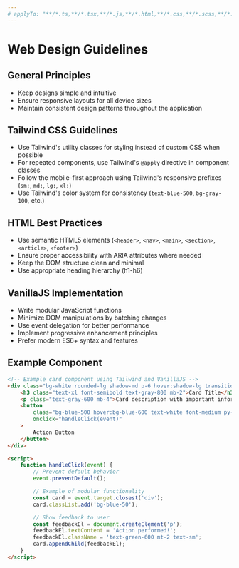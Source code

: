 ```yaml
---
# applyTo: "**/*.ts,**/*.tsx,**/*.js,**/*.html,**/*.css,**/*.scss,**/*.vue"
---
```

# Web Design Guidelines

## General Principles

* Keep designs simple and intuitive
* Ensure responsive layouts for all device sizes
* Maintain consistent design patterns throughout the application

## Tailwind CSS Guidelines

* Use Tailwind's utility classes for styling instead of custom CSS when possible
* For repeated components, use Tailwind's `@apply` directive in component classes
* Follow the mobile-first approach using Tailwind's responsive prefixes (`sm:`, `md:`, `lg:`, `xl:`)
* Use Tailwind's color system for consistency (`text-blue-500`, `bg-gray-100`, etc.)

## HTML Best Practices

* Use semantic HTML5 elements (`<header>`, `<nav>`, `<main>`, `<section>`, `<article>`, `<footer>`)
* Ensure proper accessibility with ARIA attributes where needed
* Keep the DOM structure clean and minimal
* Use appropriate heading hierarchy (h1-h6)

## VanillaJS Implementation

* Write modular JavaScript functions
* Minimize DOM manipulations by batching changes
* Use event delegation for better performance
* Implement progressive enhancement principles
* Prefer modern ES6+ syntax and features

## Example Component

```html
<!-- Example card component using Tailwind and VanillaJS -->
<div class="bg-white rounded-lg shadow-md p-6 hover:shadow-lg transition-shadow duration-300">
    <h3 class="text-xl font-semibold text-gray-800 mb-2">Card Title</h3>
    <p class="text-gray-600 mb-4">Card description with important information.</p>
    <button
        class="bg-blue-500 hover:bg-blue-600 text-white font-medium py-2 px-4 rounded transition-colors duration-200"
        onclick="handleClick(event)"
    >
        Action Button
    </button>
</div>

<script>
    function handleClick(event) {
        // Prevent default behavior
        event.preventDefault();

        // Example of modular functionality
        const card = event.target.closest('div');
        card.classList.add('bg-blue-50');

        // Show feedback to user
        const feedbackEl = document.createElement('p');
        feedbackEl.textContent = 'Action performed!';
        feedbackEl.className = 'text-green-600 mt-2 text-sm';
        card.appendChild(feedbackEl);
    }
</script>
```

